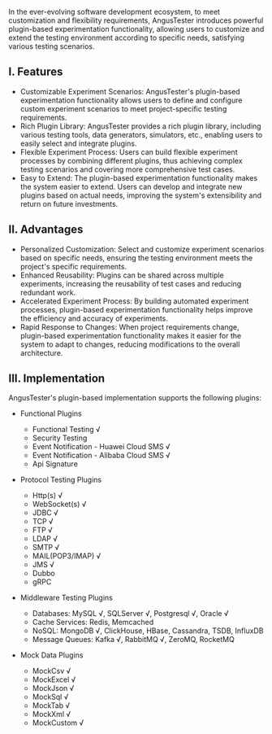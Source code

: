 [//]: # (Plugin Implementation)

[//]: # (=====)

In the ever-evolving software development ecosystem, to meet customization and flexibility requirements, AngusTester introduces powerful plugin-based experimentation functionality, allowing users to customize and extend the testing environment according to specific needs, satisfying various testing scenarios.

## I. Features

- Customizable Experiment Scenarios: AngusTester's plugin-based experimentation functionality allows users to define and configure custom experiment scenarios to meet project-specific testing requirements.
- Rich Plugin Library: AngusTester provides a rich plugin library, including various testing tools, data generators, simulators, etc., enabling users to easily select and integrate plugins.
- Flexible Experiment Process: Users can build flexible experiment processes by combining different plugins, thus achieving complex testing scenarios and covering more comprehensive test cases.
- Easy to Extend: The plugin-based experimentation functionality makes the system easier to extend. Users can develop and integrate new plugins based on actual needs, improving the system's extensibility and return on future investments.

## II. Advantages

- Personalized Customization: Select and customize experiment scenarios based on specific needs, ensuring the testing environment meets the project's specific requirements.
- Enhanced Reusability: Plugins can be shared across multiple experiments, increasing the reusability of test cases and reducing redundant work.
- Accelerated Experiment Process: By building automated experiment processes, plugin-based experimentation functionality helps improve the efficiency and accuracy of experiments.
- Rapid Response to Changes: When project requirements change, plugin-based experimentation functionality makes it easier for the system to adapt to changes, reducing modifications to the overall architecture.

## III. Implementation

AngusTester's plugin-based implementation supports the following plugins:


- Functional Plugins

  - Functional Testing √
  - Security Testing
  - Event Notification - Huawei Cloud SMS √
  - Event Notification - Alibaba Cloud SMS √
  - Api Signature
  
- Protocol Testing Plugins

    - Http(s)      √
    - WebSocket(s) √
    - JDBC √
    - TCP √
    - FTP √ 
    - LDAP √
    - SMTP √
    - MAIL(POP3/IMAP) √
    - JMS √
    - Dubbo 
    - gRPC

- Middleware Testing Plugins

    - Databases: MySQL √, SQLServer √, Postgresql √, Oracle √
    - Cache Services: Redis, Memcached
    - NoSQL: MongoDB √, ClickHouse, HBase, Cassandra, TSDB, InfluxDB
    - Message Queues: Kafka √, RabbitMQ √, ZeroMQ, RocketMQ

- Mock Data Plugins

    - MockCsv √
    - MockExcel √
    - MockJson √
    - MockSql √
    - MockTab √
    - MockXml √
    - MockCustom √

